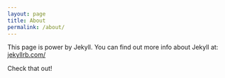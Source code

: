 ```yaml
---
layout: page
title: About
permalink: /about/
---
```


This page is power by Jekyll. You can find out more info about Jekyll at: [jekyllrb.com/](http://jekyllrb.com/)

Check that out!
